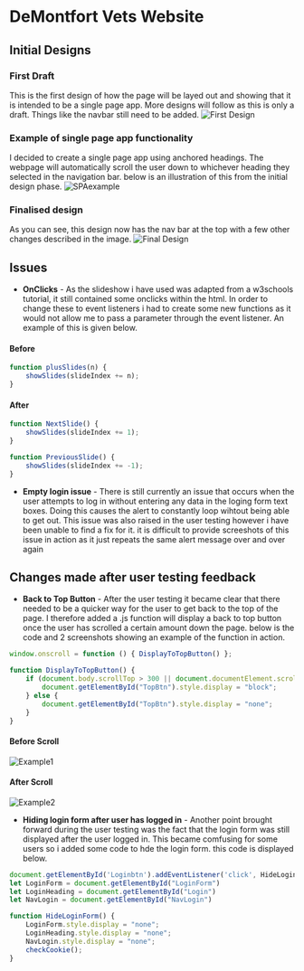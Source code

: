 # DeMontfort Vets Website

## Initial Designs
### First Draft
This is the first design of how the page will be layed out and showing that it is intended to be a single page app. More designs will follow as this is only a draft.
Things like the navbar still need to be added.
![First Design](Images/InitialDesign.JPG)

### Example of single page app functionality
I decided to create a single page app using anchored headings. The webpage will automatically scroll the user down to whichever heading they selected in the navigation bar.
below is an illustration of this from the initial design phase.
![SPAexample](images/SPAexample.JPG)


### Finalised design
As you can see, this design now has the nav bar at the top with a few other changes described in the image.
![Final Design](Images/FinalDesign.JPG)

## Issues
- **OnClicks** - As the slideshow i have used was adapted from a w3schools tutorial, it still contained some onclicks within the html. 
In order to change these to event listeners i had to create some new functions as it would not allow me to pass a parameter through the event listener. 
An example of this is given below.
#### Before
```javascript
function plusSlides(n) {
	showSlides(slideIndex += n);
}
```
#### After
```javascript
function NextSlide() {
    showSlides(slideIndex += 1);
}

function PreviousSlide() {
    showSlides(slideIndex += -1);
}
```

- **Empty login issue** - There is still currently an issue that occurs when the user attempts to log in without entering any data in the loging form text boxes.
Doing this causes the alert to constantly loop wihtout being able to get out. 
This issue was also raised in the user testing however i have been unable to find a fix for it. 
it is difficult to provide screeshots of this issue in action as it just repeats the same alert message over and over again

## Changes made after user testing feedback
- **Back to Top Button** - After the user testing it became clear that there needed to be a quicker way for the user to get back to the top of the page.
I therefore added a .js function will display a back to top button once the user has scrolled a certain amount down the page. 
below is the code and 2 screenshots showing an example of the function in action.
```javascript
window.onscroll = function () { DisplayToTopButton() };

function DisplayToTopButton() {
    if (document.body.scrollTop > 300 || document.documentElement.scrollTop > 300) {
        document.getElementById("TopBtn").style.display = "block";
    } else {
        document.getElementById("TopBtn").style.display = "none";
    }
}
```
#### Before Scroll
![Example1](Images/BacktoTopExample1.JPG)
#### After Scroll
![Example2](Images/BacktoTopExample2.JPG)

- **Hiding login form after user has logged in** - Another point brought forward during the user testing was the fact that the login form was still displayed after the user logged in.
This became comfusing for some users so i added some code to hde the login form. this code is displayed below.
```javascript
document.getElementById('Loginbtn').addEventListener('click', HideLoginForm)
let LoginForm = document.getElementById("LoginForm")
let LoginHeading = document.getElementById("Login")
let NavLogin = document.getElementById("NavLogin")

function HideLoginForm() {
    LoginForm.style.display = "none";
    LoginHeading.style.display = "none";
    NavLogin.style.display = "none";
    checkCookie();
}
```